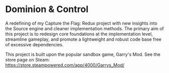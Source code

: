 # Dominion & Control
A redefining of my Capture the Flag: Redux project with new insights into the Source engine and cleaner implementation methods. The primary aim of this project is to redesign core foundations at the implementation level, streamline gameplay, and promote a lightweight and robust code base free of excessive dependencies.

This project is built upon the popular sandbox game, Garry's Mod. See the store page on Steam: https://store.steampowered.com/app/4000/Garrys_Mod/
